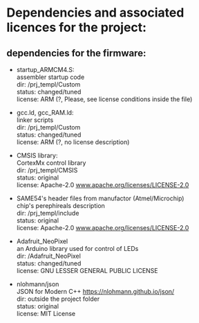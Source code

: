 # Dependencies and associated licences for the project:

## dependencies for the firmware:

- startup_ARMCM4.S: <br />
    assembler startup code <br />
    dir: /prj_templ/Custom <br />
    status: changed/tuned <br />
    license: ARM (?, Please, see license conditions inside the file)
    
- gcc.ld, gcc_RAM.ld: <br />
    linker scripts <br />
    dir: /prj_templ/Custom <br />
    status: changed/tuned <br />
    license: ARM (?, no license description)
    
- CMSIS library: <br />
    CortexMx control library <br />
    dir: /prj_templ/CMSIS <br />
    status: original <br />
    license: Apache-2.0 www.apache.org/licenses/LICENSE-2.0
    
- SAME54's header files from manufactor (Atmel/Microchip) <br />
    chip's perephireals description <br /> 
    dir: /prj_templ/include <br />
    status: original <br />
    license: Apache-2.0 www.apache.org/licenses/LICENSE-2.0
    
 - Adafruit_NeoPixel <br />
    an Arduino library used for control of LEDs <br />
    dir: /Adafruit_NeoPixel <br />
    status: changed/tuned <br />
    license: GNU LESSER GENERAL PUBLIC LICENSE
 
 -  nlohmann/json <br />
    JSON for Modern C++ https://nlohmann.github.io/json/ <br />
    dir: outside the project folder <br />
    status: original <br />
    license: MIT License
